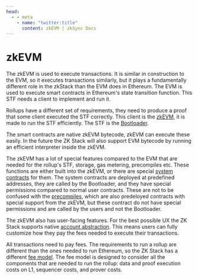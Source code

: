 ```yaml
---
head:
  - - meta
    - name: "twitter:title"
      content: zkEVM | zkSync Docs
---
```


# zkEVM

The zkEVM is used to execute transactions. It is similar in construction to the EVM, so it executes transactions
similarly, but it plays a fundamentally different role in the zkStack than the EVM does in Ethereum. The EVM is used to
execute smart contracts in Ethereum's state transition function. This STF needs a client to implement and run it.

Rollups have a different set of requirements, they need to produce a proof that some client executed the STF correctly.
This client is the [zkEVM](./vm_specification/README.md), it is made to run the STF efficiently. The STF is the
[Bootloader](./bootloader.md).

The smart contracts are native zkEVM bytecode, zkEVM can execute these easily. In the future the ZK Stack will also
support EVM bytecode by running an efficient interpreter inside the zkEVM.

The zkEVM has a lot of special features compared to the EVM that are needed for the rollup's STF, storage, gas metering,
precompiles etc. These functions are either built into the zkEVM, or there are special
[system contracts](./system_contracts.md) for them. The system contracts are deployed at predefined addresses, they are
called by the Bootloader, and they have special permissions compared to normal user contracts. These are not to be
confused with the [precompiles](./precompiles.md), which are also predeloyed contracts with special support from the
zkEVM, but these contract do not have special permissions and are called by the users and not the Bootloader.

The zkEVM also has user-facing features. For the best possible UX the ZK Stack supports native
[account abstraction](./zkEVM/high_level/account_abstraction.md). This means users can fully customize how they pay the
fees needed to execute their transactions.

All transactions need to pay fees. The requirements to run a rollup are different than the ones needed to run Ethereum,
so the ZK Stack has a different [fee model](./zkEVM/high_level/fee_model/fee_model.md). The fee model is designed to
consider all the components that are needed to run the rollup: data and proof execution costs on L1, sequencer costs,
and prover costs.
